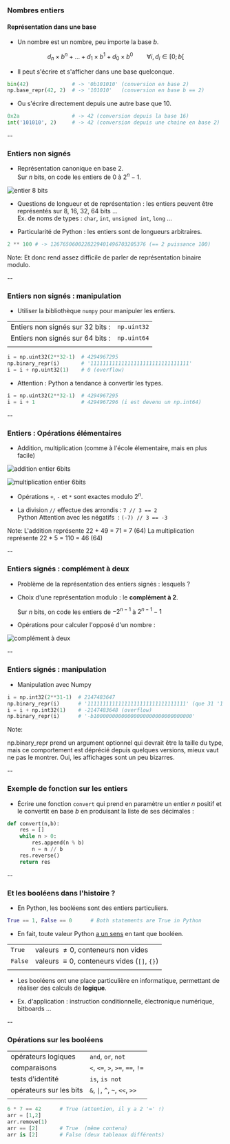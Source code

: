 ### Nombres entiers

#### Représentation dans une base

- Un nombre est un nombre, peu importe la base $b$.

$$d_n \times b^n + \dots + d_1 \times b^1 + d_0 \times b^0 \qquad \forall i, d_i \in [0;b[$$

- Il peut s'écrire et s'afficher dans une base quelconque.

```python
bin(42)              # -> '0b101010' (conversion en base 2)
np.base_repr(42, 2)  # -> '101010'   (conversion en base b == 2)
```

- Ou s'écrire directement depuis une autre base que $10$.

```python
0x2a                 # -> 42 (conversion depuis la base 16)
int('101010', 2)     # -> 42 (conversion depuis une chaine en base 2)
```

--

### Entiers non signés

- Représentation canonique en base 2. \
  Sur $n$ bits, on code les entiers de $0$ à $2^{n}-1$.

![entier 8 bits](data/images/integer_repr.png)
  <!-- .element: class="stretch" style="max-width: 60%" -->

- Questions de longueur et de représentation : les entiers peuvent
  être représentés sur 8, 16, 32, 64 bits ... \
  Ex. de noms de types&nbsp;: `char`, `int`, `unsigned int`, `long` ...

- Particularité de Python : les entiers sont de longueurs
  arbitraires.

```python
2 ** 100 # -> 1267650600228229401496703205376 (== 2 puissance 100)

```

Note:
Et donc rend assez difficile de parler de représentation binaire modulo.

--
### Entiers non signés : manipulation

- Utiliser la bibliothèque `numpy` pour manipuler les entiers.

|||
|-|-|
| Entiers non signés sur 32 bits : | `np.uint32` |
| Entiers non signés sur 64 bits : | `np.uint64`|
|||


```python
i = np.uint32(2**32-1)  # 4294967295
np.binary_repr(i)       # '11111111111111111111111111111111'
i = i + np.uint32(1)    # 0 (overflow)
```

- Attention : Python a tendance à convertir les types.

```python
i = np.uint32(2**32-1)  # 4294967295
i = i + 1               # 4294967296 (i est devenu un np.int64)
```

--
### Entiers : Opérations élémentaires

- Addition, multiplication (comme à l'école élementaire, mais en plus facile)

<div class="half">

![addition entier 6bits](data/images/integer_addition.png)
  <!-- .element: class="stretch" style="max-width: 80%; padding: 0px; margin:0px" -->

</div>

<div class="half">

![multiplication entier 6bits](data/images/integer_multiplication.png)
  <!-- .element: class="stretch" style="max-width: 85%; padding: 0px; margin:-10px" -->

</div>

- Opérations `+`, `-` et `*` sont exactes modulo $2^n$.

- La division `//` effectue des arrondis&nbsp;: `7 // 3 == 2`  \
  <span class="label">Python</span> Attention avec les négatifs &nbsp;: `(-7) // 3 == -3 `

Note:
L'addition représente 22 + 49 = 71 = 7 (64)
La multiplication représente 22 * 5 = 110 = 46 (64)

--

### Entiers signés : complément à deux

- Problème de la représentation des entiers signés : lesquels ?

- Choix d'une représentation modulo : le **complément à 2**.

  Sur $n$ bits, on code les entiers de $-2^{n-1}$ à $2^{n-1}-1$

- Opérations pour calculer l'opposé d'un nombre :

![complément à deux](data/images/integer_complement.png)
  <!-- .element: class="stretch" style="max-width: 100%" -->

--

### Entiers signés : manipulation

- Manipulation avec Numpy

```python
i = np.int32(2**31-1)  # 2147483647
np.binary_repr(i)      # '11111111111111111111111111111111' (que 31 '1')
i = i + np.int32(1)    # -2147483648 (overflow)
np.binary_repr(i)      # '-b10000000000000000000000000000000'
```

Note:

np.binary_repr prend un argument optionnel qui devrait être la taille
du type, mais ce comportement est déprécié depuis quelques versions,
mieux vaut ne pas le montrer. Oui, les affichages sont un peu bizarres.

--

### Exemple de fonction sur les entiers

- Écrire une fonction `convert` qui prend en paramètre un entier $n$
  positif et le convertit en base $b$ en produisant la liste de ses
  décimales&nbsp;:

```python
def convert(n,b):
    res = []
    while n > 0:
        res.append(n % b)
        n = n // b
    res.reverse()
    return res
```
<!-- .element: class="fragment" data-fragment-index="1" -->

--

### Et les booléens dans l'histoire ?

- En Python, les booléens sont des entiers particuliers.

```python
True == 1, False == 0      # Both statements are True in Python
```

- En fait, toute valeur Python [a un sens](https://docs.python.org/3.7/library/stdtypes.html#truth-value-testing) en tant que booléen.

|||
|--|--|
|`True`|valeurs $\neq 0$, conteneurs non vides|
|`False`|valeurs $\equiv 0$, conteneurs vides (`[]`, `{}`)|
||||

- Les booléens ont une place particulière en informatique, permettant
  de réaliser des calculs de **logique**.

- Ex. d'application : instruction conditionnelle, électronique
  numérique, bitboards ...

--

### Opérations sur les booléens

|||
|--|--|
|opérateurs logiques    |`and`, `or`, `not`              |
|comparaisons           |`<`, `<=`, `>`, `>=`, `==`, `!=`|
|tests d'identité       |`is`, `is not`                  |
|opérateurs sur les bits|`&`, `\|`, `^`, `~`, `<<`, `>>`  |
||||


```python
6 * 7 == 42      # True (attention, il y a 2 '=' !)
arr = [1,2]
arr.remove(1)
arr == [2]       # True  (même contenu)
arr is [2]       # False (deux tableaux différents)
```
